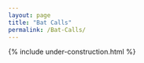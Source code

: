 ```yaml
---
layout: page
title: "Bat Calls"
permalink: /Bat-Calls/
---
```


{% include under-construction.html %}
